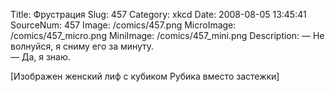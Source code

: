 Title: Фрустрация 
Slug: 457 
Category: xkcd 
Date: 2008-08-05 13:45:41 
SourceNum: 457 
Image: /comics/457.png 
MicroImage: /comics/457_micro.png 
MiniImage: /comics/457_mini.png 
Description: — Не волнуйся, я сниму его за минуту.<br />— Да, я знаю. 

[Изображен женский лиф с кубиком Рубика вместо застежки]